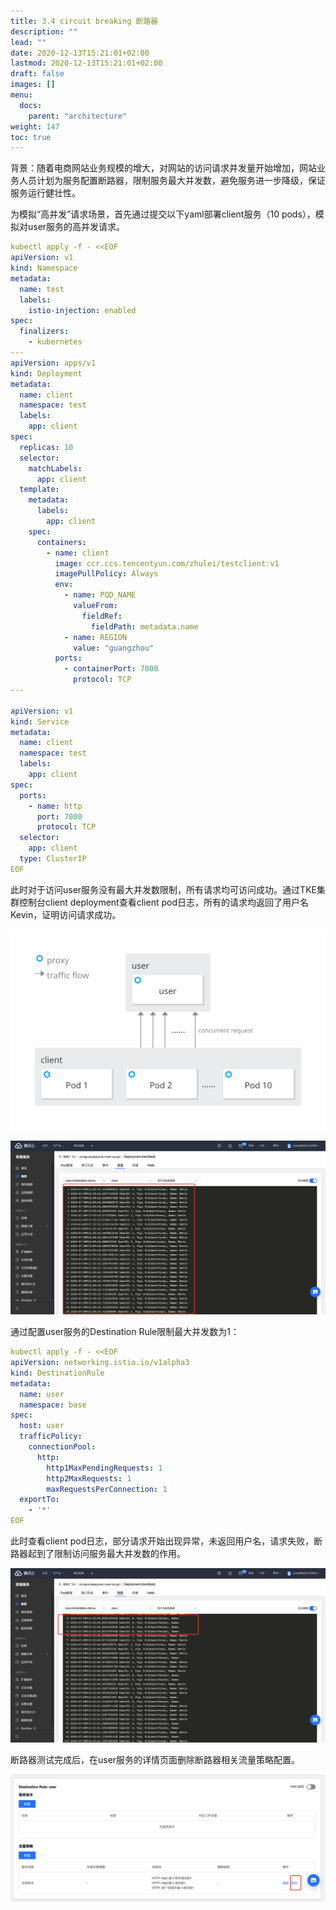 ```yaml
---
title: 3.4 circuit breaking 断路器
description: ""
lead: ""
date: 2020-12-13T15:21:01+02:00
lastmod: 2020-12-13T15:21:01+02:00
draft: false
images: []
menu:
  docs:
    parent: "architecture"
weight: 147
toc: true
---
```


背景：随着电商网站业务规模的增大，对网站的访问请求并发量开始增加，网站业务人员计划为服务配置断路器，限制服务最大并发数，避免服务进一步降级，保证服务运行健壮性。

为模拟“高并发”请求场景，首先通过提交以下yaml部署client服务（10 pods），模拟对user服务的高并发请求。
```yaml
kubectl apply -f - <<EOF
apiVersion: v1
kind: Namespace
metadata:
  name: test
  labels:
    istio-injection: enabled
spec:
  finalizers:
    - kubernetes
---
apiVersion: apps/v1
kind: Deployment
metadata:
  name: client
  namespace: test
  labels:
    app: client
spec:
  replicas: 10
  selector:
    matchLabels:
      app: client
  template:
    metadata:
      labels:
        app: client
    spec:
      containers:
        - name: client
          image: ccr.ccs.tencentyun.com/zhulei/testclient:v1
          imagePullPolicy: Always
          env:
            - name: POD_NAME
              valueFrom:
                fieldRef:
                  fieldPath: metadata.name
            - name: REGION
              value: "guangzhou"
          ports:
            - containerPort: 7000
              protocol: TCP
---

apiVersion: v1
kind: Service
metadata:
  name: client
  namespace: test
  labels:
    app: client
spec:
  ports:
    - name: http
      port: 7000
      protocol: TCP
  selector:
    app: client
  type: ClusterIP
EOF
```

此时对于访问user服务没有最大并发数限制，所有请求均可访问成功。通过TKE集群控制台client deployment查看client pod日志，所有的请求均返回了用户名Kevin，证明访问请求成功。

<img src="/images/netCommunication/3-4-1.svg"></img>

<img src="/images/netCommunication/3-4-2.png"></img>

通过配置user服务的Destination Rule限制最大并发数为1：

```yaml
kubectl apply -f - <<EOF
apiVersion: networking.istio.io/v1alpha3
kind: DestinationRule
metadata:
  name: user
  namespace: base
spec:
  host: user
  trafficPolicy:
    connectionPool:
      http:
        http1MaxPendingRequests: 1
        http2MaxRequests: 1
        maxRequestsPerConnection: 1
  exportTo:
    - '*'
EOF
```

此时查看client pod日志，部分请求开始出现异常，未返回用户名，请求失败，断路器起到了限制访问服务最大并发数的作用。

<img src="/images/netCommunication/3-4-3.png"></img>


断路器测试完成后，在user服务的详情页面删除断路器相关流量策略配置。

<img src="/images/netCommunication/3-4-4.png"></img>
